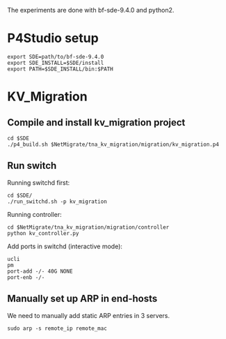 The experiments are done with bf-sde-9.4.0 and python2.

# P4Studio setup
```
export SDE=path/to/bf-sde-9.4.0
export SDE_INSTALL=$SDE/install
export PATH=$SDE_INSTALL/bin:$PATH
```
# KV_Migration
## Compile and install kv_migration project
```
cd $SDE
./p4_build.sh $NetMigrate/tna_kv_migration/migration/kv_migration.p4
```

## Run switch
Running switchd first:
```
cd $SDE/
./run_switchd.sh -p kv_migration
```

Running controller:
```
cd $NetMigrate/tna_kv_migration/migration/controller
python kv_controller.py
```

Add ports in switchd (interactive mode):
```
ucli
pm
port-add -/- 40G NONE
port-enb -/-
```

## Manually set up ARP in end-hosts
We need to manually add static ARP entries in 3 servers.
```
sudo arp -s remote_ip remote_mac
```

```

```
